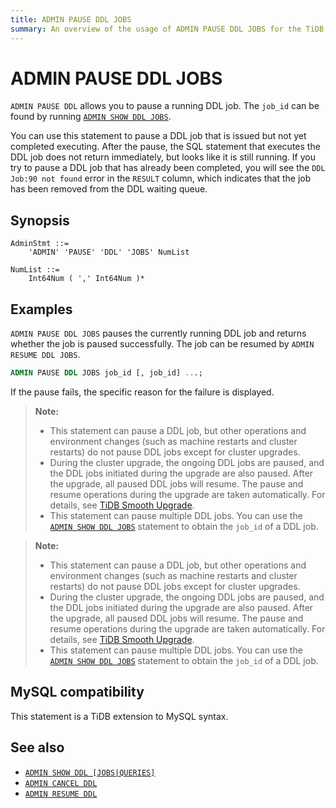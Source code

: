 ```yaml
---
title: ADMIN PAUSE DDL JOBS
summary: An overview of the usage of ADMIN PAUSE DDL JOBS for the TiDB database.
---
```


# ADMIN PAUSE DDL JOBS

`ADMIN PAUSE DDL` allows you to pause a running DDL job. The `job_id` can be found by running [`ADMIN SHOW DDL JOBS`](/sql-statements/sql-statement-admin-show-ddl.md).

You can use this statement to pause a DDL job that is issued but not yet completed executing. After the pause, the SQL statement that executes the DDL job does not return immediately, but looks like it is still running. If you try to pause a DDL job that has already been completed, you will see the `DDL Job:90 not found` error in the `RESULT` column, which indicates that the job has been removed from the DDL waiting queue.

## Synopsis

```ebnf+diagram
AdminStmt ::=
    'ADMIN' 'PAUSE' 'DDL' 'JOBS' NumList

NumList ::=
    Int64Num ( ',' Int64Num )*
```

## Examples

`ADMIN PAUSE DDL JOBS` pauses the currently running DDL job and returns whether the job is paused successfully. The job can be resumed by `ADMIN RESUME DDL JOBS`.

```sql
ADMIN PAUSE DDL JOBS job_id [, job_id] ...;
```

If the pause fails, the specific reason for the failure is displayed.

<CustomContent platform="tidb">

> **Note:**
>
> + This statement can pause a DDL job, but other operations and environment changes (such as machine restarts and cluster restarts) do not pause DDL jobs except for cluster upgrades.
> + During the cluster upgrade, the ongoing DDL jobs are paused, and the DDL jobs initiated during the upgrade are also paused. After the upgrade, all paused DDL jobs will resume. The pause and resume operations during the upgrade are taken automatically. For details, see [TiDB Smooth Upgrade](/smooth-upgrade-tidb.md).
> + This statement can pause multiple DDL jobs. You can use the [`ADMIN SHOW DDL JOBS`](/sql-statements/sql-statement-admin-show-ddl.md) statement to obtain the `job_id` of a DDL job.

</CustomContent>
<CustomContent platform="tidb-cloud">

> **Note:**
>
> + This statement can pause a DDL job, but other operations and environment changes (such as machine restarts and cluster restarts) do not pause DDL jobs except for cluster upgrades.
> + During the cluster upgrade, the ongoing DDL jobs are paused, and the DDL jobs initiated during the upgrade are also paused. After the upgrade, all paused DDL jobs will resume. The pause and resume operations during the upgrade are taken automatically. For details, see [TiDB Smooth Upgrade](https://docs.pingcap.com/tidb/stable/smooth-upgrade-tidb).
> + This statement can pause multiple DDL jobs. You can use the [`ADMIN SHOW DDL JOBS`](/sql-statements/sql-statement-admin-show-ddl.md) statement to obtain the `job_id` of a DDL job.

</CustomContent>

## MySQL compatibility

This statement is a TiDB extension to MySQL syntax.

## See also

* [`ADMIN SHOW DDL [JOBS|QUERIES]`](/sql-statements/sql-statement-admin-show-ddl.md)
* [`ADMIN CANCEL DDL`](/sql-statements/sql-statement-admin-cancel-ddl.md)
* [`ADMIN RESUME DDL`](/sql-statements/sql-statement-admin-resume-ddl.md)
